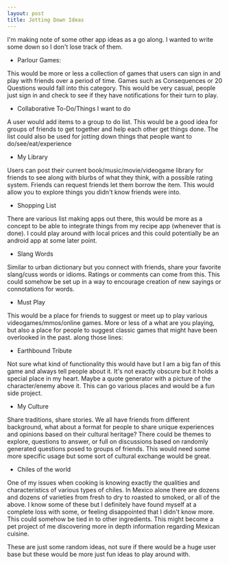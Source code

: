 ```yaml
---
layout: post
title: Jotting Down Ideas
---
```


I'm making note of some other app ideas as a go along. I wanted to write some down so I don't lose track of them.

* Parlour Games:

This would be more or less a collection of games that users can sign in and play with friends over a period of time. Games such as Consequences or 20 Questions would fall into this category. This would be very casual, people just sign in and check to see if they have notifications for their turn to play.

* Collaborative To-Do/Things I want to do

A user would add items to a group to do list. This would be a good idea for groups of friends to get together and help each other get things done. The list could also be used for jotting down things that people want to do/see/eat/experience

* My Library

Users can post their current book/music/movie/videogame library for friends to see along with blurbs of what they think, with a possible rating system. Friends can request friends let them borrow the item. This would allow you to explore things you didn't know friends were into.

* Shopping List

There are various list making apps out there, this would be more as a concept to be able to integrate things from my recipe app (whenever that is done). I could play around with local prices and this could potentially be an android app at some later point.

* Slang Words

Similar to urban dictionary but you connect with friends, share your favorite slang/cuss words or idioms. Ratings or comments can come from this. This could somehow be set up in a way to encourage creation of new sayings or connotations for words.

* Must Play

This would be a place for friends to suggest or meet up to play various videogames/mmos/online games. More or less of a what are you playing, but also a place for people to suggest classic games that might have been overlooked in the past.
along those lines:

* Earthbound Tribute

Not sure what kind of functionality this would have but I am a big fan of this game and always tell people about it. It's not exactly obscure but it holds a special place in my heart. Maybe a quote generator with a picture of the character/enemy above it. This can go various places and would be a fun side project.

* My Culture

Share traditions, share stories. We all have friends from different background, what about a format for people to share unique experiences and opinions based on their cultural heritage? There could be themes to explore, questions to answer, or full on discussions based on randomly generated questions posed to groups of friends. This would need some more specific usage but some sort of cultural exchange would be great.

* Chiles of the world

One of my issues when cooking is knowing exactly the qualities and characteristics of various types of chiles. In Mexico alone there are dozens and dozens of varieties from fresh to dry to roasted to smoked, or all of the above. I know some of these but I definitely have found myself at a complete loss with some, or feeling disappointed that I didn't know more. This could somehow be tied in to other ingredients. This might become a pet project of me discovering more in depth information regarding Mexican cuisine.

These are just some random ideas, not sure if there would be a huge user base but these would be more just fun ideas to play around with.
